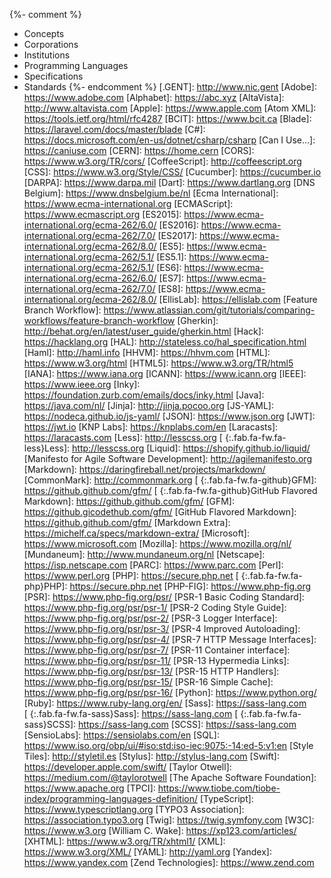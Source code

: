 {%- comment %}
- Concepts
- Corporations
- Institutions
- Programming Languages
- Specifications
- Standards
{%- endcomment %}
[.GENT]:                                                      http://www.nic.gent
[Adobe]:                                                      https://www.adobe.com
[Alphabet]:                                                   https://abc.xyz
[AltaVista]:                                                  http://www.altavista.com
[Apple]:                                                      https://www.apple.com
[Atom XML]:                                                   https://tools.ietf.org/html/rfc4287
[BCIT]:                                                       https://www.bcit.ca
[Blade]:                                                      https://laravel.com/docs/master/blade
[C#]:                                                         https://docs.microsoft.com/en-us/dotnet/csharp/csharp
[Can I Use...]:                                               https://caniuse.com
[CERN]:                                                       https://home.cern
[CORS]:                                                       https://www.w3.org/TR/cors/
[CoffeeScript]:                                               http://coffeescript.org
[CSS]:                                                        https://www.w3.org/Style/CSS/
[Cucumber]:                                                   https://cucumber.io
[DARPA]:                                                      https://www.darpa.mil
[Dart]:                                                       https://www.dartlang.org
[DNS Belgium]:                                                https://www.dnsbelgium.be/nl
[Ecma International]:                                         https://www.ecma-international.org
[ECMAScript]:                                                 https://www.ecmascript.org
  [ES2015]:                                                   https://www.ecma-international.org/ecma-262/6.0/
  [ES2016]:                                                   https://www.ecma-international.org/ecma-262/7.0/
  [ES2017]:                                                   https://www.ecma-international.org/ecma-262/8.0/
  [ES5]:                                                      https://www.ecma-international.org/ecma-262/5.1/
  [ES5.1]:                                                    https://www.ecma-international.org/ecma-262/5.1/
  [ES6]:                                                      https://www.ecma-international.org/ecma-262/6.0/
  [ES7]:                                                      https://www.ecma-international.org/ecma-262/7.0/
  [ES8]:                                                      https://www.ecma-international.org/ecma-262/8.0/
[EllisLab]:                                                   https://ellislab.com
[Feature Branch Workflow]:                                    https://www.atlassian.com/git/tutorials/comparing-workflows/feature-branch-workflow
[Gherkin]:                                                    http://behat.org/en/latest/user_guide/gherkin.html
[Hack]:                                                       https://hacklang.org
[HAL]:                                                        http://stateless.co/hal_specification.html
[Haml]:                                                       http://haml.info
[HHVM]:                                                       https://hhvm.com
[HTML]:                                                       https://www.w3.org/html
[HTML5]:                                                      https://www.w3.org/TR/html5
[IANA]:                                                       https://www.iana.org
[ICANN]:                                                      https://www.icann.org
[IEEE]:                                                       https://www.ieee.org
[Inky]:                                                       https://foundation.zurb.com/emails/docs/inky.html
[Java]:                                                       https://java.com/nl/
[Jinja]:                                                      http://jinja.pocoo.org
[JS-YAML]:                                                    https://nodeca.github.io/js-yaml/
[JSON]:                                                       https://www.json.org
[JWT]:                                                        https://jwt.io
[KNP Labs]:                                                   https://knplabs.com/en
[Laracasts]:                                                  https://laracasts.com
[Less]:                                                       http://lesscss.org
  [*&nbsp;*{:.fab.fa-fw.fa-less}Less]:                        http://lesscss.org
[Liquid]:                                                     https://shopify.github.io/liquid/
[Manifesto for Agile Software Development]:                   http://agilemanifesto.org
[Markdown]:                                                   https://daringfireball.net/projects/markdown/
  [CommonMark]:                                               http://commonmark.org
  [*&nbsp;*{:.fab.fa-fw.fa-github}GFM]:                       https://github.github.com/gfm/
  [*&nbsp;*{:.fab.fa-fw.fa-github}GitHub Flavored Markdown]:  https://github.github.com/gfm/
  [GFM]:                                                      https://github.gicodethub.com/gfm/
  [GitHub Flavored Markdown]:                                 https://github.github.com/gfm/
  [Markdown Extra]:                                           https://michelf.ca/specs/markdown-extra/
[Microsoft]:                                                  https://www.microsoft.com
[Mozilla]:                                                    https://www.mozilla.org/nl/
[Mundaneum]:                                                  http://www.mundaneum.org/nl
[Netscape]:                                                   https://isp.netscape.com
[PARC]:                                                       https://www.parc.com
[Perl]:                                                       https://www.perl.org
[PHP]:                                                        https://secure.php.net
  [*&nbsp;*{:.fab.fa-fw.fa-php}PHP]:                          https://secure.php.net
  [PHP-FIG]:                                                  https://www.php-fig.org
  [PSR]:                                                      https://www.php-fig.org/psr/
  [PSR-1 Basic Coding Standard]:                              https://www.php-fig.org/psr/psr-1/
  [PSR-2 Coding Style Guide]:                                 https://www.php-fig.org/psr/psr-2/
  [PSR-3 Logger Interface]:                                   https://www.php-fig.org/psr/psr-3/
  [PSR-4 Improved Autoloading]:                               https://www.php-fig.org/psr/psr-4/
  [PSR-7 HTTP Message Interfaces]:                            https://www.php-fig.org/psr/psr-7/
  [PSR-11 Container interface]:                               https://www.php-fig.org/psr/psr-11/
  [PSR-13 Hypermedia Links]:                                  https://www.php-fig.org/psr/psr-13/
  [PSR-15 HTTP Handlers]:                                     https://www.php-fig.org/psr/psr-15/
  [PSR-16 Simple Cache]:                                      https://www.php-fig.org/psr/psr-16/
[Python]:                                                     https://www.python.org/
[Ruby]:                                                       https://www.ruby-lang.org/en/
[Sass]:                                                       https://sass-lang.com
  [*&nbsp;*{:.fab.fa-fw.fa-sass}Sass]:                        https://sass-lang.com
  [*&nbsp;*{:.fab.fa-fw.fa-sass}SCSS]:                        https://sass-lang.com
  [SCSS]:                                                     https://sass-lang.com
[SensioLabs]:                                                 https://sensiolabs.com/en
[SQL]:                                                        https://www.iso.org/obp/ui/#iso:std:iso-iec:9075:-14:ed-5:v1:en
[Style Tiles]:                                                http://styletil.es
[Stylus]:                                                     http://stylus-lang.com
[Swift]:                                                      https://developer.apple.com/swift/
[Taylor Otwell]:                                              https://medium.com/@taylorotwell
[The Apache Software Foundation]:                             https://www.apache.org
[TPCI]:                                                       https://www.tiobe.com/tiobe-index/programming-languages-definition/
[TypeScript]:                                                 https://www.typescriptlang.org
[TYPO3 Association]:                                          https://association.typo3.org
[Twig]:                                                       https://twig.symfony.com
[W3C]:                                                        https://www.w3.org
[William C. Wake]:                                            https://xp123.com/articles/
[XHTML]:                                                      https://www.w3.org/TR/xhtml1/
[XML]:                                                        https://www.w3.org/XML/
[YAML]:                                                       http://yaml.org
[Yandex]:                                                     https://www.yandex.com
[Zend Technologies]:                                          https://www.zend.com
